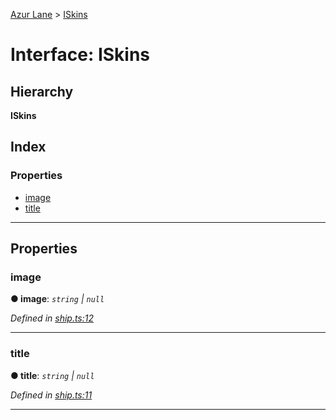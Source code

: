 [Azur Lane](../README.md) > [ISkins](../interfaces/iskins.md)

# Interface: ISkins

## Hierarchy

**ISkins**

## Index

### Properties

* [image](iskins.md#image)
* [title](iskins.md#title)

---

## Properties

<a id="image"></a>

###  image

**● image**: *`string` \| `null`*

*Defined in [ship.ts:12](https://github.com/KurozeroPB/AzurLane/blob/0054835/lib/ship.ts#L12)*

___
<a id="title"></a>

###  title

**● title**: *`string` \| `null`*

*Defined in [ship.ts:11](https://github.com/KurozeroPB/AzurLane/blob/0054835/lib/ship.ts#L11)*

___

